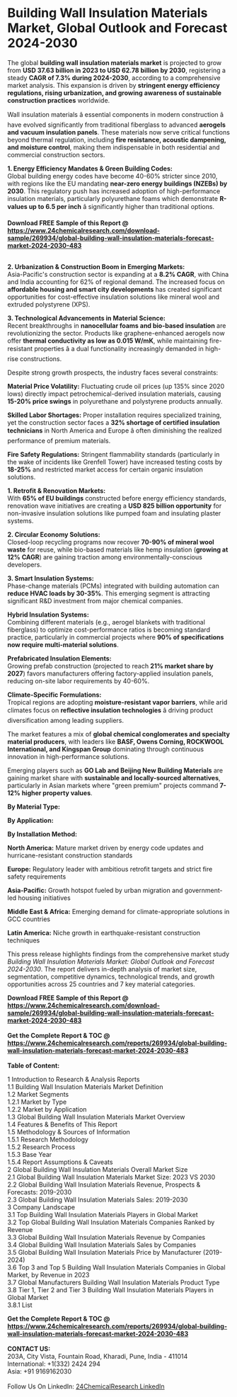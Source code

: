<h1>Building Wall Insulation Materials Market, Global Outlook and Forecast 2024-2030</h1><p>The global <strong>building wall insulation materials market</strong> is projected to grow from <strong>USD 37.63 billion in 2023 to USD 62.78 billion by 2030</strong>, registering a steady <strong>CAGR of 7.3% during 2024-2030</strong>, according to a comprehensive market analysis. This expansion is driven by <strong>stringent energy efficiency regulations, rising urbanization, and growing awareness of sustainable construction practices</strong> worldwide.</p><p>Wall insulation materials â essential components in modern construction â have evolved significantly from traditional fiberglass to advanced <strong>aerogels and vacuum insulation panels</strong>. These materials now serve critical functions beyond thermal regulation, including <strong>fire resistance, acoustic dampening, and moisture control</strong>, making them indispensable in both residential and commercial construction sectors.</p><p><strong>1. Energy Efficiency Mandates &amp; Green Building Codes:</strong><br>
Global building energy codes have become 40-60% stricter since 2010, with regions like the EU mandating <strong>near-zero energy buildings (NZEBs) by 2030</strong>. This regulatory push has increased adoption of high-performance insulation materials, particularly polyurethane foams which demonstrate <strong>R-values up to 6.5 per inch</strong> â significantly higher than traditional options.</p><div><b>Download FREE Sample of this Report @ 
            <a href="https://www.24chemicalresearch.com/download-sample/269934/global-building-wall-insulation-materials-forecast-market-2024-2030-483">
            https://www.24chemicalresearch.com/download-sample/269934/global-building-wall-insulation-materials-forecast-market-2024-2030-483</a></b></div><br><p><strong>2. Urbanization &amp; Construction Boom in Emerging Markets:</strong><br>
Asia-Pacific's construction sector is expanding at a <strong>8.2% CAGR</strong>, with China and India accounting for 62% of regional demand. The increased focus on <strong>affordable housing and smart city developments</strong> has created significant opportunities for cost-effective insulation solutions like mineral wool and extruded polystyrene (XPS).</p><p><strong>3. Technological Advancements in Material Science:</strong><br>
Recent breakthroughs in <strong>nanocellular foams and bio-based insulation</strong> are revolutionizing the sector. Products like graphene-enhanced aerogels now offer <strong>thermal conductivity as low as 0.015 W/mK</strong>, while maintaining fire-resistant properties â a dual functionality increasingly demanded in high-rise constructions.</p><p>Despite strong growth prospects, the industry faces several constraints:</p><p><strong>Material Price Volatility:</strong> Fluctuating crude oil prices (up 135% since 2020 lows) directly impact petrochemical-derived insulation materials, causing <strong>15-20% price swings</strong> in polyurethane and polystyrene products annually.</p><p><strong>Skilled Labor Shortages:</strong> Proper installation requires specialized training, yet the construction sector faces a <strong>32% shortage of certified insulation technicians</strong> in North America and Europe â often diminishing the realized performance of premium materials.</p><p><strong>Fire Safety Regulations:</strong> Stringent flammability standards (particularly in the wake of incidents like Grenfell Tower) have increased testing costs by <strong>18-25%</strong> and restricted market access for certain organic insulation solutions.</p><p><strong>1. Retrofit &amp; Renovation Markets:</strong><br>
With <strong>65% of EU buildings</strong> constructed before energy efficiency standards, renovation wave initiatives are creating a <strong>USD 825 billion opportunity</strong> for non-invasive insulation solutions like pumped foam and insulating plaster systems.</p><p><strong>2. Circular Economy Solutions:</strong><br>
Closed-loop recycling programs now recover <strong>70-90% of mineral wool waste</strong> for reuse, while bio-based materials like hemp insulation (<strong>growing at 12% CAGR</strong>) are gaining traction among environmentally-conscious developers.</p><p><strong>3. Smart Insulation Systems:</strong><br>
Phase-change materials (PCMs) integrated with building automation can <strong>reduce HVAC loads by 30-35%</strong>. This emerging segment is attracting significant R&amp;D investment from major chemical companies.</p><p><strong>Hybrid Insulation Systems:</strong><br>
	Combining different materials (e.g., aerogel blankets with traditional fiberglass) to optimize cost-performance ratios is becoming standard practice, particularly in commercial projects where <strong>90% of specifications now require multi-material solutions</strong>.</p><p><strong>Prefabricated Insulation Elements:</strong><br>
	Growing prefab construction (projected to reach <strong>21% market share by 2027</strong>) favors manufacturers offering factory-applied insulation panels, reducing on-site labor requirements by 40-60%.</p><p><strong>Climate-Specific Formulations:</strong><br>
	Tropical regions are adopting <strong>moisture-resistant vapor barriers</strong>, while arid climates focus on <strong>reflective insulation technologies</strong> â driving product diversification among leading suppliers.</p><p>The market features a mix of <strong>global chemical conglomerates and specialty material producers</strong>, with leaders like <strong>BASF, Owens Corning, ROCKWOOL International, and Kingspan Group</strong> dominating through continuous innovation in high-performance solutions.</p><p>Emerging players such as <strong>GO Lab and Beijing New Building Materials</strong> are gaining market share with <strong>sustainable and locally-sourced alternatives</strong>, particularly in Asian markets where "green premium" projects command <strong>7-12% higher property values</strong>.</p><p><strong>By Material Type:</strong></p><p><strong>By Application:</strong></p><p><strong>By Installation Method:</strong></p><p><strong>North America:</strong> Mature market driven by energy code updates and hurricane-resistant construction standards</p><p><strong>Europe:</strong> Regulatory leader with ambitious retrofit targets and strict fire safety requirements</p><p><strong>Asia-Pacific:</strong> Growth hotspot fueled by urban migration and government-led housing initiatives</p><p><strong>Middle East &amp; Africa:</strong> Emerging demand for climate-appropriate solutions in GCC countries</p><p><strong>Latin America:</strong> Niche growth in earthquake-resistant construction techniques</p><p>This press release highlights findings from the comprehensive market study <em>Building Wall Insulation Materials Market: Global Outlook and Forecast 2024-2030</em>. The report delivers in-depth analysis of market size, segmentation, competitive dynamics, technological trends, and growth opportunities across 25 countries and 7 key material categories.</p><div><b>Download FREE Sample of this Report @ 
            <a href="https://www.24chemicalresearch.com/download-sample/269934/global-building-wall-insulation-materials-forecast-market-2024-2030-483">
            https://www.24chemicalresearch.com/download-sample/269934/global-building-wall-insulation-materials-forecast-market-2024-2030-483</a></b></div><br><div><b>Get the Complete Report & TOC @ 
            <a href="https://www.24chemicalresearch.com/reports/269934/global-building-wall-insulation-materials-forecast-market-2024-2030-483">
            https://www.24chemicalresearch.com/reports/269934/global-building-wall-insulation-materials-forecast-market-2024-2030-483</a></b></div><br>
            <b>Table of Content:</b><p>1 Introduction to Research & Analysis Reports<br />
    1.1 Building Wall Insulation Materials Market Definition<br />
    1.2 Market Segments<br />
        1.2.1 Market by Type<br />
        1.2.2 Market by Application<br />
    1.3 Global Building Wall Insulation Materials Market Overview<br />
    1.4 Features & Benefits of This Report<br />
    1.5 Methodology & Sources of Information<br />
        1.5.1 Research Methodology<br />
        1.5.2 Research Process<br />
        1.5.3 Base Year<br />
        1.5.4 Report Assumptions & Caveats<br />
2 Global Building Wall Insulation Materials Overall Market Size<br />
    2.1 Global Building Wall Insulation Materials Market Size: 2023 VS 2030<br />
    2.2 Global Building Wall Insulation Materials Revenue, Prospects & Forecasts: 2019-2030<br />
    2.3 Global Building Wall Insulation Materials Sales: 2019-2030<br />
3 Company Landscape<br />
    3.1 Top Building Wall Insulation Materials Players in Global Market<br />
    3.2 Top Global Building Wall Insulation Materials Companies Ranked by Revenue<br />
    3.3 Global Building Wall Insulation Materials Revenue by Companies<br />
    3.4 Global Building Wall Insulation Materials Sales by Companies<br />
    3.5 Global Building Wall Insulation Materials Price by Manufacturer (2019-2024)<br />
    3.6 Top 3 and Top 5 Building Wall Insulation Materials Companies in Global Market, by Revenue in 2023<br />
    3.7 Global Manufacturers Building Wall Insulation Materials Product Type<br />
    3.8 Tier 1, Tier 2 and Tier 3 Building Wall Insulation Materials Players in Global Market<br />
        3.8.1 List</p><div><b>Get the Complete Report & TOC @ 
            <a href="https://www.24chemicalresearch.com/reports/269934/global-building-wall-insulation-materials-forecast-market-2024-2030-483">
            https://www.24chemicalresearch.com/reports/269934/global-building-wall-insulation-materials-forecast-market-2024-2030-483</a></b></div><br><b>CONTACT US:</b><br>
            203A, City Vista, Fountain Road, Kharadi, Pune, India - 411014<br>
            International: +1(332) 2424 294<br>
            Asia: +91 9169162030 <br><br>
            Follow Us On LinkedIn: <a href="https://www.linkedin.com/company/24chemicalresearch/">24ChemicalResearch LinkedIn</a>